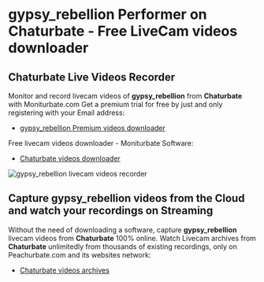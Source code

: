 # gypsy_rebellion Performer on Chaturbate - Free LiveCam videos downloader

## Chaturbate Live Videos Recorder

Monitor and record livecam videos of **gypsy_rebellion** from **Chaturbate** with Moniturbate.com
Get a premium trial for free by just and only registering with your Email address:
* [gypsy_rebellion Premium videos downloader](https://moniturbate.com/request-demo-licence-key.html)

Free livecam videos downloader - Moniturbate Software:
* [Chaturbate videos downloader](https://moniturbate.com/moniturbate-download-software.html)

![gypsy_rebellion livecam videos recorder](https://peachurnet.com/templates/moniturbate-software.png)


## Capture gypsy_rebellion videos from the Cloud and watch your recordings on Streaming

Without the need of downloading a software, capture **gypsy_rebellion** livecam videos from **Chaturbate** 100% online.
Watch Livecam archives from **Chaturbate** unlimitedly from thousands of existing recordings, only on Peachurbate.com and its websites network:
* [Chaturbate videos archives](https://peachurnet.com/)